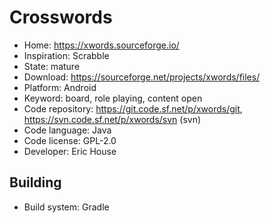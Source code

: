 # Crosswords

- Home: https://xwords.sourceforge.io/
- Inspiration: Scrabble
- State: mature
- Download: https://sourceforge.net/projects/xwords/files/
- Platform: Android
- Keyword: board, role playing, content open
- Code repository: https://git.code.sf.net/p/xwords/git, https://svn.code.sf.net/p/xwords/svn (svn)
- Code language: Java
- Code license: GPL-2.0
- Developer: Eric House


## Building

- Build system: Gradle
